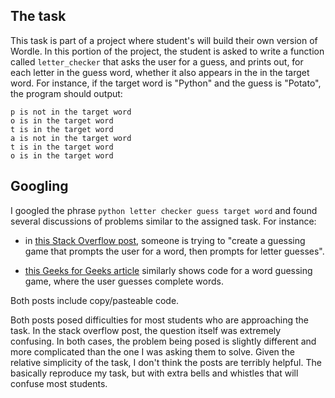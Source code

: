## The task
This task is part of a project where student's will build their own version of Wordle.  In this portion of the project, the student is asked to write a function called `letter_checker` that asks the user for a guess, and prints out, for each letter in the guess word, whether it also appears in the in the target word. For instance, if the target word is "Python" and the guess is "Potato", the program should output:

    p is not in the target word
    o is in the target word
    t is in the target word
    a is not in the target word
    t is in the target word
    o is in the target word

## Googling
I googled the phrase   `python letter checker guess target word` and found several discussions of problems similar to the assigned task.  For instance:

- in [this Stack Overflow post](https://stackoverflow.com/questions/68480297/word-guessing-game-in-python), someone is  trying to "create a guessing game that prompts the user for a word, then prompts for letter guesses".  

-  [this Geeks for Geeks article](https://www.geeksforgeeks.org/python-program-for-word-guessing-game/) similarly shows code for a word guessing game, where the user guesses complete words.

Both posts include copy/pasteable code.

Both posts posed difficulties for most students who are approaching the task.  In the stack overflow post, the question itself was extremely confusing. In both cases, the problem being posed is slightly different and more complicated than the one I was asking them to solve. Given the relative simplicity of the task, I don't think the posts are terribly helpful. The basically reproduce my task, but with extra bells and whistles that will confuse most students.   
